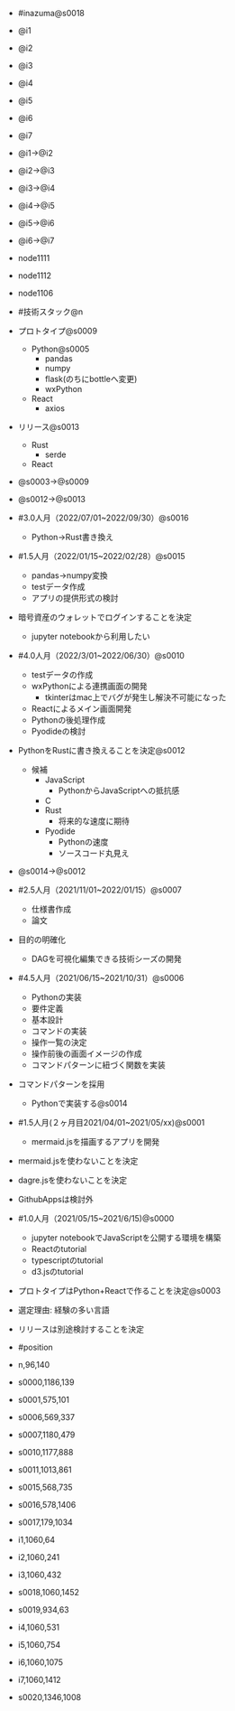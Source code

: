 
- #inazuma@s0018
- @i1
- @i2
- @i3
- @i4
- @i5
- @i6
- @i7
- @i1->@i2
- @i2->@i3
- @i3->@i4
- @i4->@i5
- @i5->@i6
- @i6->@i7
- node1111
- node1112
- node1106

- #技術スタック@n
- プロトタイプ@s0009
  - Python@s0005
    - pandas
    - numpy
    - flask(のちにbottleへ変更)
    - wxPython
  - React
    - axios
- リリース@s0013
  - Rust
    - serde
  - React
- @s0003->@s0009
- @s0012->@s0013

- #3.0人月（2022/07/01~2022/09/30）@s0016
  - Python->Rust書き換え

- #1.5人月（2022/01/15~2022/02/28）@s0015
  - pandas->numpy変換
  - testデータ作成
  - アプリの提供形式の検討
- 暗号資産のウォレットでログインすることを決定
  - jupyter notebookから利用したい

- #4.0人月（2022/3/01~2022/06/30）@s0010
  - testデータの作成
  - wxPythonによる連携画面の開発
    - tkinterはmac上でバグが発生し解決不可能になった
  - Reactによるメイン画面開発
  - Pythonの後処理作成
  - Pyodideの検討
- PythonをRustに書き換えることを決定@s0012
  - 候補
    - JavaScript
      - PythonからJavaScriptへの抵抗感
    - C
    - Rust
      - 将来的な速度に期待
    - Pyodide
      - Pythonの速度
      - ソースコード丸見え
- @s0014->@s0012

- #2.5人月（2021/11/01~2022/01/15）@s0007
  - 仕様書作成
  - 論文
- 目的の明確化
  - DAGを可視化編集できる技術シーズの開発

- #4.5人月（2021/06/15~2021/10/31）@s0006
  - Pythonの実装
  - 要件定義
  - 基本設計
  - コマンドの実装
  - 操作一覧の決定
  - 操作前後の画面イメージの作成
  - コマンドパターンに紐づく関数を実装
- コマンドパターンを採用
  - Pythonで実装する@s0014

- #1.5人月(２ヶ月目2021/04/01~2021/05/xx)@s0001
  - mermaid.jsを描画するアプリを開発
- mermaid.jsを使わないことを決定
- dagre.jsを使わないことを決定
- GithubAppsは検討外

- #1.0人月（2021/05/15~2021/6/15)@s0000
  - jupyter notebookでJavaScriptを公開する環境を構築
  - Reactのtutorial
  - typescriptのtutorial
  - d3.jsのtutorial
- プロトタイプはPython+Reactで作ることを決定@s0003
- 選定理由: 経験の多い言語
- リリースは別途検討することを決定

- #position
- n,96,140
- s0000,1186,139
- s0001,575,101
- s0006,569,337
- s0007,1180,479
- s0010,1177,888
- s0011,1013,861
- s0015,568,735
- s0016,578,1406
- s0017,179,1034
- i1,1060,64
- i2,1060,241
- i3,1060,432
- s0018,1060,1452
- s0019,934,63
- i4,1060,531
- i5,1060,754
- i6,1060,1075
- i7,1060,1412
- s0020,1346,1008
